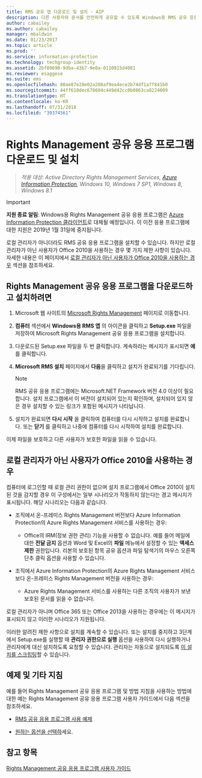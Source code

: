 ```yaml
---
title: RMS 공유 앱 다운로드 및 설치 - AIP
description: 다른 사용자와 문서를 안전하게 공유할 수 있도록 Windows용 RMS 공유 응용 프로그램을 대화형으로 설치하는 지침을 제공합니다.
author: cabailey
ms.author: cabailey
manager: mbaldwin
ms.date: 01/23/2017
ms.topic: article
ms.prod: ''
ms.service: information-protection
ms.technology: techgroup-identity
ms.assetid: 2bf09690-9dba-43b7-9e0a-0110915d4081
ms.reviewer: esaggese
ms.suite: ems
ms.openlocfilehash: 80ae87e28e02a208af9ea4ece2b74df1a7f841b0
ms.sourcegitcommit: 44ff610dec678604c449d42cc0b0863ca8224009
ms.translationtype: HT
ms.contentlocale: ko-KR
ms.lasthandoff: 07/31/2018
ms.locfileid: "39374561"
---
```

# <a name="download-and-install-the-rights-management-sharing-application"></a>Rights Management 공유 응용 프로그램 다운로드 및 설치 

>*적용 대상: Active Directory Rights Management Services, [Azure Information Protection](https://azure.microsoft.com/pricing/details/information-protection), Windows 10, Windows 7 SP1, Windows 8, Windows 8.1*

> [!IMPORTANT]
> **지원 종료 알림**: Windows용 Rights Management 공유 응용 프로그램은 [Azure Information Protection 클라이언트](aip-client.md)로 대체될 예정입니다. 이 이전 응용 프로그램에 대한 지원은 2019년 1월 31일에 중지됩니다.

로컬 관리자가 아니더라도 RMS 공유 응용 프로그램을 설치할 수 있습니다. 하지만 로컬 관리자가 아닌 사용자가 Office 2010을 사용하는 경우 몇 가지 제한 사항이 있습니다. 자세한 내용은 이 페이지에서 [로컬 관리자가 아닌 사용자가 Office 2010을 사용하는 경우](#if-you-are-not-a-local-administrator-and-use-office-2010) 섹션을 참조하세요.

## <a name="to-download-and-install-the-rights-management-sharing-application"></a>Rights Management 공유 응용 프로그램을 다운로드하고 설치하려면

1.  Microsoft 웹 사이트의 [Microsoft Rights Management](http://go.microsoft.com/fwlink/?LinkId=303970) 페이지로 이동합니다.

2.  **컴퓨터** 섹션에서 **Windows용 RMS 앱** 의 아이콘을 클릭하고 **Setup.exe** 파일을 저장하여 Microsoft Rights Management 공유 응용 프로그램을 설치합니다.

3.  다운로드된 Setup.exe 파일을 두 번 클릭합니다. 계속하라는 메시지가 표시되면 **예**를 클릭합니다.

4.  **Microsoft RMS 설치** 페이지에서 **다음**을 클릭하고 설치가 완료되기를 기다립니다.

    > [!NOTE]
    > RMS 공유 응용 프로그램에는 Microsoft.NET Framework 버전 4.0 이상이 필요합니다. 설치 프로그램에서 이 버전이 설치되어 있는지 확인하며, 설치되어 있지 않은 경우 설치할 수 있는 링크가 포함된 메시지가 나타납니다.

5.  설치가 완료되면 **다시 시작** 을 클릭하여 컴퓨터를 다시 시작하고 설치를 완료합니다. 또는 **닫기** 를 클릭하고 나중에 컴퓨터를 다시 시작하여 설치를 완료합니다.

이제 파일을 보호하고 다른 사용자가 보호한 파일을 읽을 수 있습니다.

## <a name="if-you-are-not-a-local-administrator-and-use-office-2010"></a>로컬 관리자가 아닌 사용자가 Office 2010을 사용하는 경우
컴퓨터에 로그인할 때 로컬 관리 권한이 없으며 설치 프로그램에서 Office 2010이 설치된 것을 감지할 경우 이 구성에서는 일부 시나리오가 작동하지 않는다는 경고 메시지가 표시됩니다. 해당 시나리오는 다음과 같습니다.

-   조직에서 온-프레미스 Rights Management 버전보다 Azure Information Protection의 Azure Rights Management 서비스를 사용하는 경우:

    -   Office의 IRM(정보 권한 관리) 기능을 사용할 수 없습니다. 예를 들어 메일에 대한 **전달 금지** 옵션과 Word 및 Excel의 **파일** 메뉴에서 설정할 수 있는 **액세스 제한** 권한입니다. 리본의 보호된 항목 공유 옵션과 파일 탐색기의 마우스 오른쪽 단추 클릭 옵션을 사용할 수 있습니다.

-   조직에서 Azure Information Protection의 Azure Rights Management 서비스보다 온-프레미스 Rights Management 버전을 사용하는 경우:

    -   Azure Rights Management 서비스를 사용하는 다른 조직의 사용자가 보낸 보호된 문서를 읽을 수 없습니다.

로컬 관리자가 아니며 Office 365 또는 Office 2013을 사용하는 경우에는 이 메시지가 표시되지 않고 이러한 시나리오가 지원됩니다.

이러한 알려진 제한 사항으로 설치를 계속할 수 있습니다. 또는 설치를 중지하고 3단계에서 Setup.exe를 실행할 때 **관리자 권한으로 실행** 옵션을 사용하여 다시 실행하거나 관리자에게 대신 설치하도록 요청할 수 있습니다. 관리자는 자동으로 설치되도록 [이 설치를 스크립팅](sharing-app-admin-guide.md#automatic-deployment-for-the-microsoft-rights-management-sharing-application)할 수 있습니다.

## <a name="examples-and-other-instructions"></a>예제 및 기타 지침
예를 들어 Rights Management 공유 응용 프로그램 및 방법 지침을 사용하는 방법에 대한 예는 Rights Management 공유 응용 프로그램 사용자 가이드에서 다음 섹션을 참조하세요.

-   [RMS 공유 응용 프로그램 사용 예제](sharing-app-user-guide.md#examples-for-using-the-rms-sharing-application)

-   [원하는 옵션을 선택하](sharing-app-user-guide.md#what-do-you-want-to-do)세요.

## <a name="see-also"></a>참고 항목
[Rights Management 공유 응용 프로그램 사용자 가이드](sharing-app-user-guide.md)

